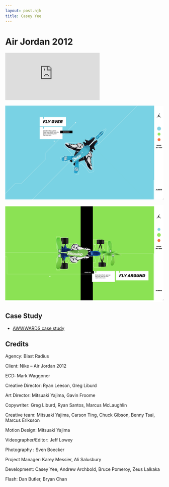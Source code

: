 ```yaml
---
layout: post.njk
title: Casey Yee
---
```

<!-- <h3>Projects</h3>
<h1>Nike Air Jordan 2012</h1>

<ul>
  <li>
    <h2>Responsibilities</h2>
    <ul>
      <li>Lead web engineer</li>
    </ul>
  </li>
  <li>
    <h2>Product Pages</h2>
    <ul>
    </ul>
  </li>
  <li>
    <h2>Awards</h2>
    <ul>
      <li></li>
    </ul>
  </li>
</ul>

https://vimeo.com/50509017
https://www.ryanleeson.ca/#/nike/ -->

# Air Jordan 2012

<div class="video-wrapper">
  <iframe src="https://www.youtube.com/embed/fYZJ9ttWaJ8" frameborder="0" allow="accelerometer; autoplay; encrypted-media; gyroscope; picture-in-picture" allowfullscreen></iframe>
</div>

![](/img/AJ2012-1.jpg)

![](/img/AJ2012-2.png)

## Case Study

* [AWWWARDS case study](https://www.awwwards.com/case-study-the-air-jordan-2012-by-blast-radius.html)

## Credits

Agency: Blast Radius

Client: Nike – Air Jordan 2012

ECD: Mark Waggoner

Creative Director: Ryan Leeson, Greg Liburd

Art Director: Mitsuaki Yajima, Gavin Froome

Copywriter: Greg Liburd, Ryan Santos, Marcus McLaughlin

Creative team: Mitsuaki Yajima, Carson Ting, Chuck Gibson, Benny Tsai, Marcus Eriksson

Motion Design: Mitsuaki Yajima

Videographer/Editor: Jeff Lowey

Photography : Sven Boecker

Project Manager: Karey Messier, Ali Salusbury

Development: Casey Yee, Andrew Archbold, Bruce Pomeroy, Zeus Lalkaka

Flash: Dan Butler, Bryan Chan

